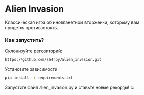 # Alien Invasion
Классическая игра об инопланетном вторжении, которому вам придется противостоять.

### Как запустить?

Склонируйте репозиторий:

```bash
https://github.com/sh4rpy/alien_invasion.git
```

Установите зависимости:

```bash
pip install -r requirements.txt
```

Запустите файл alien_invasion.py и ставьте новые рекорды! с: